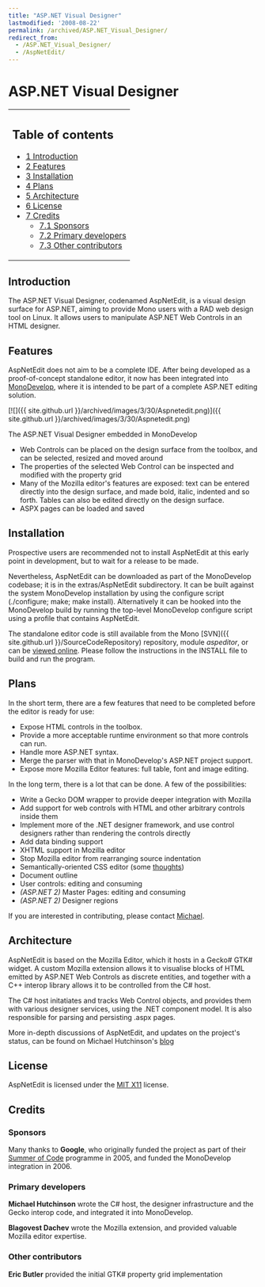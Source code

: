 ```yaml
---
title: "ASP.NET Visual Designer"
lastmodified: '2008-08-22'
permalink: /archived/ASP.NET_Visual_Designer/
redirect_from:
  - /ASP.NET_Visual_Designer/
  - /AspNetEdit/
---
```


ASP.NET Visual Designer
=======================

<table>
<col width="100%" />
<tbody>
<tr class="odd">
<td align="left"><h2>Table of contents</h2>
<ul>
<li><a href="#introduction">1 Introduction</a></li>
<li><a href="#features">2 Features</a></li>
<li><a href="#installation">3 Installation</a></li>
<li><a href="#plans">4 Plans</a></li>
<li><a href="#architecture">5 Architecture</a></li>
<li><a href="#license">6 License</a></li>
<li><a href="#credits">7 Credits</a>
<ul>
<li><a href="#sponsors">7.1 Sponsors</a></li>
<li><a href="#primary-developers">7.2 Primary developers</a></li>
<li><a href="#other-contributors">7.3 Other contributors</a></li>
</ul></li>
</ul></td>
</tr>
</tbody>
</table>

Introduction
------------

The ASP.NET Visual Designer, codenamed AspNetEdit, is a visual design surface for ASP.NET, aiming to provide Mono users with a RAD web design tool on Linux. It allows users to manipulate ASP.NET Web Controls in an HTML designer.

Features
--------

AspNetEdit does not aim to be a complete IDE. After being developed as a proof-of-concept standalone editor, it now has been integrated into [MonoDevelop](http://monodevelop.com), where it is intended to be part of a complete ASP.NET editing solution.

[![]({{ site.github.url }}/archived/images/3/30/Aspnetedit.png)]({{ site.github.url }}/archived/images/3/30/Aspnetedit.png)

The ASP.NET Visual Designer embedded in MonoDevelop

-   Web Controls can be placed on the design surface from the toolbox, and can be selected, resized and moved around
-   The properties of the selected Web Control can be inspected and modified with the property grid
-   Many of the Mozilla editor's features are exposed: text can be entered directly into the design surface, and made bold, italic, indented and so forth. Tables can also be edited directly on the design surface.
-   ASPX pages can be loaded and saved

Installation
------------

Prospective users are recommended not to install AspNetEdit at this early point in development, but to wait for a release to be made.

Nevertheless, AspNetEdit can be downloaded as part of the MonoDevelop codebase; it is in the extras/AspNetEdit subdirectory. It can be built against the system MonoDevelop installation by using the configure script (./configure; make; make install). Alternatively it can be hooked into the MonoDevelop build by running the top-level MonoDevelop configure script using a profile that contains AspNetEdit.

The standalone editor code is still available from the Mono [SVN]({{ site.github.url }}/SourceCodeRepository) repository, module *aspeditor*, or can be [viewed online](http://anonsvn.mono-project.com/viewvc/trunk/aspeditor/). Please follow the instructions in the INSTALL file to build and run the program.

Plans
-----

In the short term, there are a few features that need to be completed before the editor is ready for use:

-   Expose HTML controls in the toolbox.
-   Provide a more acceptable runtime environment so that more controls can run.
-   Handle more ASP.NET syntax.
-   Merge the parser with that in MonoDevelop's ASP.NET project support.
-   Expose more Mozilla Editor features: full table, font and image editing.

 In the long term, there is a lot that can be done. A few of the possibilities:

-   Write a Gecko DOM wrapper to provide deeper integration with Mozilla
-   Add support for web controls with HTML and other arbitrary controls inside them
-   Implement more of the .NET designer framework, and use control designers rather than rendering the controls directly
-   Add data binding support
-   XHTML support in Mozilla editor
-   Stop Mozilla editor from rearranging source indentation
-   Semantically-oriented CSS editor (some [thoughts](http://mjhutchinson.com/journal/2005-14-12/asp_net_and_css))
-   Document outline
-   User controls: editing and consuming
-   *(ASP.NET 2)* Master Pages: editing and consuming
-   *(ASP.NET 2)* Designer regions

If you are interested in contributing, please contact [Michael](mailto:m.j.hutchinson@gmail.com).

Architecture
------------

AspNetEdit is based on the Mozilla Editor, which it hosts in a Gecko\# GTK\# widget. A custom Mozilla extension allows it to visualise blocks of HTML emitted by ASP.NET Web Controls as discrete entities, and together with a C++ interop library allows it to be controlled from the C\# host.

The C\# host initatiates and tracks Web Control objects, and provides them with various designer services, using the .NET component model. It is also responsible for parsing and persisting .aspx pages.

More in-depth discussions of AspNetEdit, and updates on the project's status, can be found on Michael Hutchinson's [blog](http://mjhutchinson.com/journal/category/mono)

License
-------

AspNetEdit is licensed under the [MIT X11](http://www.opensource.org/licenses/mit-license.html) license.

Credits
-------

### Sponsors

Many thanks to **Google**, who originally funded the project as part of their [Summer of Code](http://code.google.com/summerofcode.html) programme in 2005, and funded the MonoDevelop integration in 2006.

### Primary developers

**Michael Hutchinson** wrote the C\# host, the designer infrastructure and the Gecko interop code, and integrated it into MonoDevelop.

**Blagovest Dachev** wrote the Mozilla extension, and provided valuable Mozilla editor expertise.

### Other contributors

**Eric Butler** provided the initial GTK\# property grid implementation

